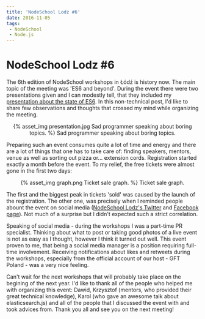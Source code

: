 ```yaml
---
title: 'NodeSchool Lodz #6'
date: 2016-11-05
tags:  
 - NodeSchool 
 - Node.js
---
```


# NodeSchool Lodz #6

The 6th edition of NodeSchool workshops in Łódź is history now. The main topic of the meeting was 'ES6 and beyond'. During the event there were two presentations given and I can modestly tell, that they included my [presentation about the state of ES6](http://zbic.in/the-state-of-es6). In this non-technical post, I'd like to share few observations and thoughts that crossed my mind while organizing the meeting.

<center>
{% asset_img presentation.jpg Sad programmer speaking about boring topics. %}
Sad programmer speaking about boring topics.
</center>

Preparing such an event consumes quite a lot of time and energy and there are a lot of things that one has to take care of: finding speakers, mentors, venue as well as sorting out pizza or... extension cords. Registration started exactly a month before the event. To my relief, the free tickets were almost gone in the first two days:

<center>
{% asset_img graph.png Ticket sale graph. %}
Ticket sale graph.
</center>

The first and the biggest peak in tickets 'sold' was caused by the launch of the registration. The other one, was precisely when I reminded people abount the event on social media ([NodeSchool Lodz's Twitter](https://twitter.com/nodeschool_lodz) and [Facebook page](https://facebook.com/nodeschoollodz/)). Not much of a surprise but I didn't expected such a strict correlation. 

Speaking of social media - during the workshops I was a part-time PR specialist. Thinking about what to post or taking good photos of a live event is not as easy as I thought, however I think it turned out well. This event proven to me, that being a social media manager is a position requiring full-time involvement. Receiving notifications about likes and retweets during the workshops, especially from the official account of our host - GFT Poland - was a very nice feeling.

Can't wait for the next workshops that will probably take place on the begining of the next year. I'd like to thank all of the people who helped me with organizing this event: Dawid, Krzysztof (mentors, who provided their great technical knowledge), Karol (who gave an awesome talk about elasticsearch.js) and all of the people that I discussed the event with and took advices from. Thank you all and see you on the next meeting!